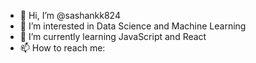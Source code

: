- 👋 Hi, I’m @sashankk824
- 👀 I’m interested in Data Science and Machine Learning
- 🌱 I’m currently learning JavaScript and React
- 📫 How to reach me: 

<!---
sashankk824/sashankk824 is a ✨ special ✨ repository because its `README.md` (this file) appears on your GitHub profile.
You can click the Preview link to take a look at your changes.
--->
